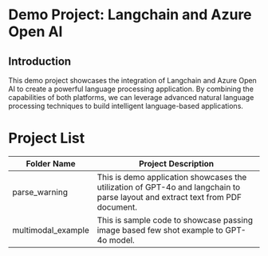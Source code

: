 # Demo Project: Langchain and Azure Open AI

## Introduction
This demo project showcases the integration of Langchain and Azure Open AI to create a powerful language processing application. By combining the capabilities of both platforms, we can leverage advanced natural language processing techniques to build intelligent language-based applications.

# Project List

| Folder Name | Project Description |
|-------------|---------------------|
| parse_warning    | This is demo application showcases the utilization of GPT-4o and langchain to parse layout and extract text from PDF document. |
| multimodal_example | This is sample code to showcase passing image based few shot example to GPT-4o model. |

